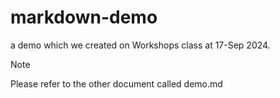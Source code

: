 # markdown-demo
a demo which we created on Workshops class at 17-Sep 2024.

> [!Note]  
> Please refer to the other document called demo.md

